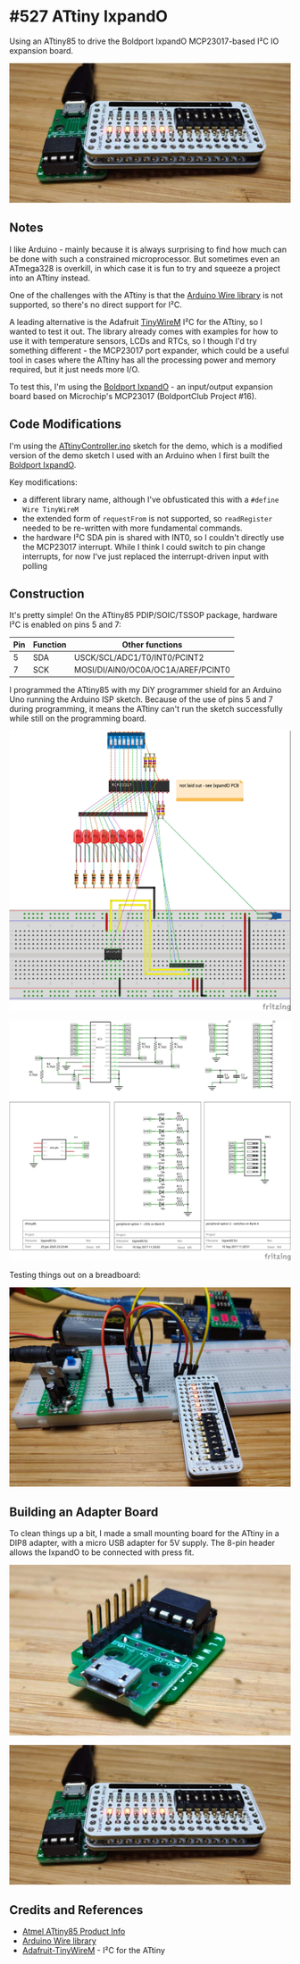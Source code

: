 # #527 ATtiny IxpandO

Using an ATtiny85 to drive the Boldport IxpandO MCP23017-based I²C IO expansion board.

![Build](./assets/ATtinyController_build.jpg?raw=true)

## Notes

I like Arduino - mainly because it is always surprising to find how much can be done with such a constrained microprocessor.
But sometimes even an ATmega328 is overkill, in which case it is fun to try and squeeze a project into an ATtiny instead.

One of the challenges with the ATtiny is that the [Arduino Wire library](https://www.arduino.cc/en/reference/wire)
is not supported, so there's no direct support for I²C.

A leading alternative is the Adafruit [TinyWireM](https://github.com/adafruit/TinyWireM) I²C for the ATtiny,
so I wanted to test it out. The library already comes with examples for how to use it with temperature sensors, LCDs and RTCs,
so I though I'd try something different - the MCP23017 port expander, which could be a useful tool in
cases where the ATtiny has all the processing power and memory required, but it just needs more I/O.

To test this, I'm using the
[Boldport IxpandO](../) - an input/output expansion board based on Microchip's MCP23017 (BoldportClub Project #16).

## Code Modifications

I'm using the [ATtinyController.ino](./ATtinyController.ino?raw=true) sketch for the demo, which is a modified version
of the demo sketch I used with an Arduino when I first built the [Boldport IxpandO](../).

Key modifications:

* a different library name, although I've obfusticated this with a `#define Wire TinyWireM`
* the extended form of `requestFrom` is not supported, so `readRegister` needed to be re-written with more fundamental commands.
* the hardware I²C SDA pin is shared with INT0, so I couldn't directly use the MCP23017 interrupt. While I think I could switch to pin change interrupts, for now I've just replaced the interrupt-driven input with polling

## Construction

It's pretty simple! On the ATtiny85 PDIP/SOIC/TSSOP package, hardware I²C is enabled on pins 5 and 7:

| Pin | Function | Other functions                    |
|-----|----------|------------------------------------|
| 5   | SDA      | USCK/SCL/ADC1/T0/INT0/PCINT2       |
| 7   | SCK      | MOSI/DI/AIN0/OC0A/OC1A/AREF/PCINT0 |

I programmed the ATtiny85 with my DiY programmer shield for an Arduino Uno running the Arduino ISP sketch.
Because of the use of pins 5 and 7 during programming, it means the ATtiny can't run the sketch successfully
while still on the programming board.

![Breadboard](./assets/ATtinyController_bb.jpg?raw=true)

![Schematic](./assets/ATtinyController_schematic.jpg?raw=true)

Testing things out on a breadboard:

![ATtinyController_bb_build](./assets/ATtinyController_bb_build.jpg?raw=true)

## Building an Adapter Board

To clean things up a bit, I made a small mounting board for the ATtiny in a DIP8 adapter,
with a micro USB adapter for 5V supply.
The 8-pin header allows the IxpandO to be connected with press fit.

![adapter_board](./assets/adapter_board.jpg?raw=true)

![Build](./assets/ATtinyController_build.jpg?raw=true)

## Credits and References

* [Atmel ATtiny85 Product Info](http://www.atmel.com/devices/ATTINY85.aspx)
* [Arduino Wire library](https://www.arduino.cc/en/reference/wire)
* [Adafruit-TinyWireM](https://github.com/adafruit/TinyWireM) - I²C for the ATtiny
